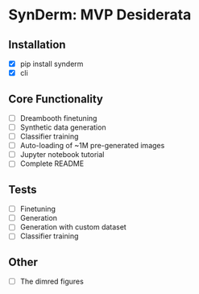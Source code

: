 # SynDerm: MVP Desiderata

## Installation
- [x] pip install synderm
- [x] cli

## Core Functionality
- [ ] Dreambooth finetuning
- [ ] Synthetic data generation
- [ ] Classifier training
- [ ] Auto-loading of ~1M pre-generated images
- [ ] Jupyter notebook tutorial
- [ ] Complete README

## Tests
- [ ] Finetuning
- [ ] Generation
- [ ] Generation with custom dataset
- [ ] Classifier training

## Other 
- [ ] The dimred figures

